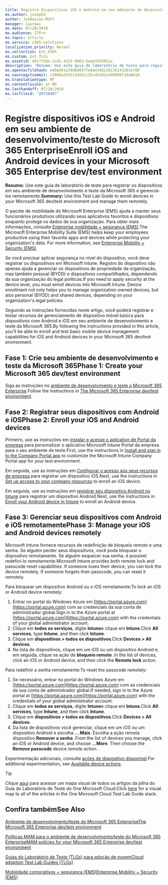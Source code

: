 ```yaml
---
title: Registre dispositivos iOS e Android em seu ambiente de desenvolvimento/teste do Microsoft 365 Enterprise
ms.author: josephd
author: JoeDavies-MSFT
manager: laurawi
ms.date: 07/20/2018
ms.audience: ITPro
ms.topic: article
ms.service: o365-solutions
localization_priority: Normal
ms.collection: Ent_O365
ms.custom: Ent_TLGs
ms.assetid: 49c7758a-1c01-4153-9b63-5eae3f6305ce
description: 'Resumo: Use este guia de laboratório de teste para registrar os dispositivos em seu ambiente de desenvolvimento e teste da Microsoft 365 e gerenciá-los remotamente.'
ms.openlocfilehash: e4b8491a70d0d0177e0a434d228136243201e788
ms.sourcegitcommit: c3869a332512dd1cc25cd5a92a340050f1da0418
ms.translationtype: MT
ms.contentlocale: pt-BR
ms.lasthandoff: 07/20/2018
ms.locfileid: "20720407"
---
```

# <a name="enroll-ios-and-android-devices-in-your-microsoft-365-enterprise-devtest-environment"></a><span data-ttu-id="d58ee-103">Registre dispositivos iOS e Android em seu ambiente de desenvolvimento/teste do Microsoft 365 Enterprise</span><span class="sxs-lookup"><span data-stu-id="d58ee-103">Enroll iOS and Android devices in your Microsoft 365 Enterprise dev/test environment</span></span>

 <span data-ttu-id="d58ee-104">**Resumo:** Use este guia de laboratório de teste para registrar os dispositivos em seu ambiente de desenvolvimento e teste da Microsoft 365 e gerenciá-los remotamente.</span><span class="sxs-lookup"><span data-stu-id="d58ee-104">**Summary:** Use this Test Lab Guide to enroll devices in your Microsoft 365 dev/test environment and manage them remotely.</span></span>
  
<span data-ttu-id="d58ee-p101">O pacote de mobilidade do Microsoft Enterprise (EMS) ajuda a manter seus funcionários produtivos utilizando seus aplicativos favoritos e dispositivos enquanto protege os dados da sua organização. Para obter mais informações, consulte [Enterprise mobilidade + segurança (EMS)](https://www.microsoft.com/cloud-platform/enterprise-mobility-security).</span><span class="sxs-lookup"><span data-stu-id="d58ee-p101">The Microsoft Enterprise Mobility Suite (EMS) helps keep your employees productive using their favorite apps and devices while protecting your organization's data. For more information, see [Enterprise Mobility + Security (EMS)](https://www.microsoft.com/cloud-platform/enterprise-mobility-security).</span></span>
  
<span data-ttu-id="d58ee-p102">Se você precisar aplicar segurança no nível do dispositivo, você deve registrar os dispositivos em Microsoft Intune. Registro do dispositivo não apenas ajuda a gerenciar os dispositivos de propriedade da organização, mas também pessoal (BYOD) e dispositivos compartilhados, dependendo da sua organização do legal políticas.</span><span class="sxs-lookup"><span data-stu-id="d58ee-p102">If you need to apply security at the device level, you must enroll devices into Microsoft Intune. Device enrollment not only helps you to manage organization-owned devices, but also personal (BYOD) and shared devices, depending on your organization's legal policies.</span></span>
  
<span data-ttu-id="d58ee-109">Seguindo as instruções fornecidas neste artigo, você poderá registrar e testar recursos de gerenciamento de dispositivo móvel básica para dispositivos com Android e iOS em seu ambiente de desenvolvimento e teste da Microsoft 365.</span><span class="sxs-lookup"><span data-stu-id="d58ee-109">By following the instructions provided in this article, you'll be able to enroll and test basic mobile device management capabilities for iOS and Android devices in your Microsoft 365 dev/test environment.</span></span>
  
## <a name="phase-1-create-your-microsoft-365-devtest-environment"></a><span data-ttu-id="d58ee-110">Fase 1: Crie seu ambiente de desenvolvimento e teste da Microsoft 365</span><span class="sxs-lookup"><span data-stu-id="d58ee-110">Phase 1: Create your Microsoft 365 dev/test environment</span></span>

<span data-ttu-id="d58ee-111">Siga as instruções no [ambiente de desenvolvimento e teste o Microsoft 365 Enterprise](the-microsoft-365-enterprise-dev-test-environment.md).</span><span class="sxs-lookup"><span data-stu-id="d58ee-111">Follow the instructions in [The Microsoft 365 Enterprise dev/test environment](the-microsoft-365-enterprise-dev-test-environment.md).</span></span>
  
## <a name="phase-2-enroll-your-ios-and-android-devices"></a><span data-ttu-id="d58ee-112">Fase 2: Registrar seus dispositivos com Android e iOS</span><span class="sxs-lookup"><span data-stu-id="d58ee-112">Phase 2: Enroll your iOS and Android devices</span></span>

<span data-ttu-id="d58ee-113">Primeiro, use as instruções em [instalar e acesse o aplicativo de Portal da empresa](https://docs.microsoft.com/intune-user-help/install-and-sign-in-to-the-intune-company-portal-app-ios) para personalizar o aplicativo Microsoft Intune Portal da empresa para o seu ambiente de teste.</span><span class="sxs-lookup"><span data-stu-id="d58ee-113">First, use the instructions in [Install and sign in to the Company Portal app](https://docs.microsoft.com/intune-user-help/install-and-sign-in-to-the-intune-company-portal-app-ios) to customize the Microsoft Intune Company Portal app for your test environment.</span></span>

<span data-ttu-id="d58ee-114">Em seguida, use as instruções em [Configurar o acesso aos seus recursos de empresa](https://docs.microsoft.com/intune-user-help/enroll-your-device-in-intune-ios) para registrar um dispositivo iOS.</span><span class="sxs-lookup"><span data-stu-id="d58ee-114">Next, use the instructions in [Set up access to your company resources](https://docs.microsoft.com/intune-user-help/enroll-your-device-in-intune-ios) to enroll an iOS device.</span></span>

<span data-ttu-id="d58ee-115">Em seguida, use as instruções em [registrar seu dispositivo Android no Intune](https://docs.microsoft.com/intune-user-help/enroll-your-device-in-intune-android) para registrar um dispositivo Android.</span><span class="sxs-lookup"><span data-stu-id="d58ee-115">Next, use the instructions in [Enroll your Android device in Intune](https://docs.microsoft.com/intune-user-help/enroll-your-device-in-intune-android) to enroll an Android device.</span></span>

## <a name="phase-3-manage-your-ios-and-android-devices-remotely"></a><span data-ttu-id="d58ee-116">Fase 3: Gerenciar seus dispositivos com Android e iOS remotamente</span><span class="sxs-lookup"><span data-stu-id="d58ee-116">Phase 3: Manage your iOS and Android devices remotely</span></span>

<span data-ttu-id="d58ee-p103">Microsoft Intune fornece recursos de redefinição de bloqueio remoto e uma senha. Se alguém perder seus dispositivos, você pode bloquear o dispositivo remotamente. Se alguém esquecer sua senha, é possível redefini-lo remotamente.</span><span class="sxs-lookup"><span data-stu-id="d58ee-p103">Microsoft Intune provides both remote lock and passcode reset capabilities. If someone loses their device, you can lock the device remotely. If someone forgets their passcode, you can reset it remotely.</span></span>
  
<span data-ttu-id="d58ee-120">Para bloquear um dispositivo Android ou o iOS remotamente:</span><span class="sxs-lookup"><span data-stu-id="d58ee-120">To lock an iOS or Android device remotely:</span></span>

1. <span data-ttu-id="d58ee-121">Entrar no portal do Windows Azure em [https://portal.azure.com](https://portal.azure.com) com as credenciais da sua conta de administrador global.</span><span class="sxs-lookup"><span data-stu-id="d58ee-121">Sign in to the Azure portal at [https://portal.azure.com](https://portal.azure.com) with the credentials of your global administrator account.</span></span>
2. <span data-ttu-id="d58ee-122">Clique em **todos os serviços**, digite **Intune**e clique em **Intune**.</span><span class="sxs-lookup"><span data-stu-id="d58ee-122">Click **All services**, type **Intune**, and then click **Intune**.</span></span>
3. <span data-ttu-id="d58ee-123">Clique em **dispositivos > todos os dispositivos**.</span><span class="sxs-lookup"><span data-stu-id="d58ee-123">Click **Devices > All devices**.</span></span>
4. <span data-ttu-id="d58ee-124">Na lista de dispositivos, clique em um iOS ou um dispositivo Android e, em seguida, clique na ação de **bloqueio remoto** .</span><span class="sxs-lookup"><span data-stu-id="d58ee-124">In the list of devices, click an iOS or Android device, and then click the **Remote lock** action.</span></span>

    
<span data-ttu-id="d58ee-125">Para redefinir a senha remotamente:</span><span class="sxs-lookup"><span data-stu-id="d58ee-125">To reset the passcode remotely:</span></span>

1. <span data-ttu-id="d58ee-126">Se necessário, entrar no portal do Windows Azure em [https://portal.azure.com](https://portal.azure.com) com as credenciais da sua conta de administrador global.</span><span class="sxs-lookup"><span data-stu-id="d58ee-126">If needed, sign in to the Azure portal at [https://portal.azure.com](https://portal.azure.com) with the credentials of your global administrator account.</span></span>
2. <span data-ttu-id="d58ee-127">Clique em **todos os serviços**, digite **Intune**e clique em **Intune**.</span><span class="sxs-lookup"><span data-stu-id="d58ee-127">Click **All services**, type **Intune**, and then click **Intune**.</span></span>
3. <span data-ttu-id="d58ee-128">Clique em **dispositivos > todos os dispositivos**.</span><span class="sxs-lookup"><span data-stu-id="d58ee-128">Click **Devices > All devices**.</span></span>
4. <span data-ttu-id="d58ee-p104">Da lista de dispositivos você gerenciar, clique em um iOS ou um dispositivo Android e escolha **… Mais**. Escolha a ação remota dispositivo **Remover a senha** .</span><span class="sxs-lookup"><span data-stu-id="d58ee-p104">From the list of devices you manage, click an iOS or Android device, and choose **...More**. Then choose the **Remove passcode** device remote action.</span></span>

<span data-ttu-id="d58ee-131">Experimentação adicionais, consulte [ações de dispositivo disponível](https://docs.microsoft.com/intune/device-management#available-device-actions).</span><span class="sxs-lookup"><span data-stu-id="d58ee-131">For additional experimentation, see [Available device actions](https://docs.microsoft.com/intune/device-management#available-device-actions).</span></span>

    

> [!TIP]
> <span data-ttu-id="d58ee-132">Clique [aqui](http://aka.ms/catlgstack) para acessar um mapa visual de todos os artigos da pilha do Guia do Laboratório de Teste do One Microsoft Cloud.</span><span class="sxs-lookup"><span data-stu-id="d58ee-132">Click [here](http://aka.ms/catlgstack) for a visual map to all of the articles in the One Microsoft Cloud Test Lab Guide stack.</span></span>
  
## <a name="see-also"></a><span data-ttu-id="d58ee-133">Confira também</span><span class="sxs-lookup"><span data-stu-id="d58ee-133">See Also</span></span>

[<span data-ttu-id="d58ee-134">Ambiente de desenvolvimento/teste do Microsoft 365 Enterprise</span><span class="sxs-lookup"><span data-stu-id="d58ee-134">The Microsoft 365 Enterprise dev/test environment</span></span>](the-microsoft-365-enterprise-dev-test-environment.md)
  
[<span data-ttu-id="d58ee-135">Políticas MAM para o ambiente de desenvolvimento/teste do Microsoft 365 Enterprise</span><span class="sxs-lookup"><span data-stu-id="d58ee-135">MAM policies for your Microsoft 365 Enterprise dev/test environment</span></span>](mam-policies-for-your-microsoft-365-enterprise-dev-test-environment.md)
  
[<span data-ttu-id="d58ee-136">Guias do Laboratório de Teste (TLGs) para adoção de nuvem</span><span class="sxs-lookup"><span data-stu-id="d58ee-136">Cloud adoption Test Lab Guides (TLGs)</span></span>](cloud-adoption-test-lab-guides-tlgs.md)

[<span data-ttu-id="d58ee-137">Mobilidade corporativos + segurança (EMS)</span><span class="sxs-lookup"><span data-stu-id="d58ee-137">Enterprise Mobility + Security (EMS)</span></span>](https://www.microsoft.com/cloud-platform/enterprise-mobility-security)


